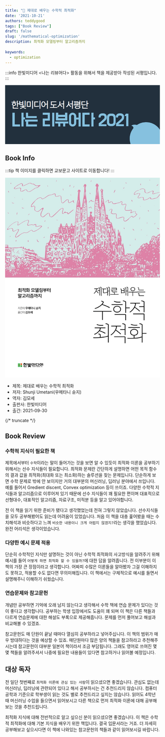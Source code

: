 ```yaml
---
title: "📖 제대로 배우는 수학적 최적화"
date: '2021-10-21'
authors: teddygood
tags: ["Book Review"]
draft: false
slug: '/mathematical-optimization'
description: 최적화 모델링부터 알고리즘까지

keywords:
  - optimization
---
```


:::info
한빛미디어 \<나는 리뷰어다\> 활동을 위해서 책을 제공받아 작성된 서평입니다.
:::

![나는 리뷰어다 2021](../assets/I-am-reviewer-2021.jpg)

## Book Info

:::tip
책 이미지를 클릭하면 교보문고 사이트로 이동합니다!
:::

[![책](../assets/review/mathematical-optimization.jpg)](http://www.kyobobook.co.kr/product/detailViewKor.laf?ejkGb=KOR&mallGb=KOR&barcode=9791162244661&orderClick=LEa&Kc=)

- 제목: 제대로 배우는 수학적 최적화
- 저자: Shunji Umetani(우메타니 슌지)
- 역자: 김모세
- 출판사: 한빛미디어
- 출간: 2021-09-30

{/* truncate */}

## Book Review

### 수학적 지식이 필요한 책

제목에서부터 `수학`이라는 말이 들어가는 것을 보면 알 수 있듯이 최적화 이론을 공부하기 위해서는 선수 지식들이 필요합니다. 최적화 문제란 간단하게 설명하면 어떤 목적 함수의 결과 값을 최적화(최대화 또는 최소화)하는 솔루션을 찾는 문제입니다. 단순하게 보면 수학 문제로 밖에 안 보이지만 거의 대부분의 머신러닝, 딥러닝 분야에서 쓰입니다. 예를 들어서 Gredient discent, Convex optimization 등이 쓰이죠. 다양한 수학적 지식들과 알고리즘으로 이루어져 있기 때문에 선수 지식들이 꽤 필요한 편이며 대표적으로 선형대수, 대표적인 알고리즘, 자료구조, 미적분 등을 알고 있어야합니다.  

전 이 책을 읽기 위한 준비가 됐다고 생각했었는데 전혀 그렇지 않았습니다. 선수지식들을 모두 공부해봤어도 읽는데 어려움이 있었습니다. 처음 이 책을 대충 훑어봤을 때는 수치해석과 비슷하다고 느껴 `비슷한 내용이니 크게 어렵지 않겠지?`라는 생각을 했었습니다. 완전 어리석은 생각이었습니다. 

### 다양한 예시 문제 적용

단순히 수학적인 지식만 설명하는 것이 아닌 수학적 최적화의 사고방식을 알려주기 위해 예시를 들어 `어떻게 하면 최적화 할 수 있을까?`에 대한 답을 알려줍니다. 전 이부분이 이 책의 가장 큰 장점이라고 생각합니다. 어짜피 수많은 이론들을 알아봤자 그걸 이해하지도 못하고, 적용할 수도 없다면 무의미해집니다. 이 책에서는 구체적으로 예시를 들면서 설명해주니 이해하기 쉬웠습니다.

### 연습문제와 참고문헌

개념만 공부하면 기억에 오래 남지 않는다고 생각해서 수학 책에 연습 문제가 있다는 것이 좋다고 생각합니다. 공부하는 학생 입장에서도 도움이 꽤 되며 이 책은 다른 책들과 다르게 연습문제에 대한 해설도 부록으로 제공해줍니다. 문제를 먼저 풀어보고 해설과 비교해볼 수 있겠죠.

참고문헌도 매 단원이 끝날 때마다 열심히 공부하라고 넣어주십니다. 이 책의 범위가 매우 방대하다는 것을 예상할 수 있죠. 매단원마다 많은 양의 책들을 참고하라고 추천해주시는데 참고문헌이 대부분 일본어 책이라서 조금 부담됩니다. 그래도 영어로 쓰여진 몇몇 책들을 알려주셔서 나중에 필요한 내용들이 있다면 참고하거나 읽어볼 예정입니다.

## 대상 독자

전 일단 첫번째로 `최적화 이론에 관심 있는 사람`이 읽으셨으면 좋겠습니다. 관심도 없는데 머신러닝, 딥러닝에 관련되어 있다고 해서 공부하시는 건 추천드리지 않습니다. 컴퓨터 공학과 기준으로 학부생이 읽는 것도 별로 추천드리고 싶지는 않습니다. 읽어도 4학년 때 머신러닝 수업을 들으면서 읽어보시고 다른 책으로 먼저 최적화 이론에 대해 공부해보는 것을 추천드립니다. 

최적화 지식에 대해 전반적으로 알고 싶으신 분이 읽으셨으면 좋겠습니다. 이 책은 수학적 최적화에 대해 기본 지식을 배우기 위한 책입니다. 결국 입문서라는 거죠. 더 자세히 공부해보고 싶으시다면 이 책에 나와있는 참고문헌의 책들과 같이 읽어보시길 바랍니다.